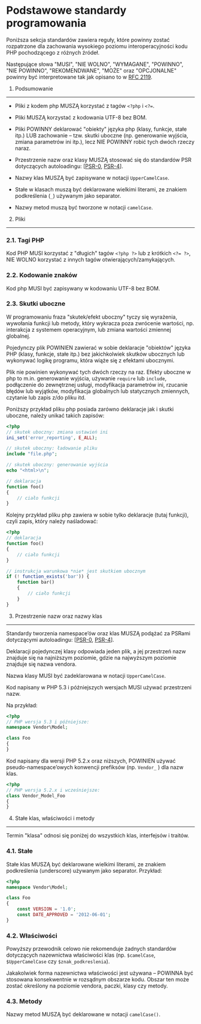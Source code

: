 Podstawowe standardy programowania
=====================

Poniższa sekcja standardów zawiera reguły, które powinny zostać rozpatrzone 
dla zachowania wysokiego poziomu interoperacyjności kodu PHP pochodzącego z różnych źródeł.

Następujące słowa "MUSI", "NIE WOLNO", "WYMAGANE", "POWINNO", "NIE POWINNO", "REKOMENDWANE", "MOŻE" oraz 
"OPCJONALNE" powinny być interpretowane tak jak opisano to w [RFC 2119].

[RFC 2119]: http://www.ietf.org/rfc/rfc2119.txt
[PSR-0]: https://github.com/php-fig/fig-standards/blob/master/accepted/PSR-0.md
[PSR-4]: https://github.com/php-fig/fig-standards/blob/master/accepted/PSR-4-autoloader.md


1. Podsumowanie
-----------

- Pliki z kodem php MUSZĄ korzystać z tagów `<?php` i `<?=`.

- Pliki MUSZĄ korzystać z kodowania UTF-8 bez BOM.

- Pliki POWINNY deklarować "obiekty" języka php (klasy, funkcje, stałe itp.) LUB zachowanie – 
  tzw. skutki uboczne (np. generowanie wyjścia, zmiana parametrów ini itp.), lecz NIE POWINNY 
  robić tych dwóch rzeczy naraz.
  
- Przestrzenie nazw oraz klasy MUSZĄ stosować się do standardów PSR dotyczących autoloadingu: [[PSR-0], [PSR-4]].

- Nazwy klas MUSZĄ być zapisywane w notacji `UpperCamelCase`.

- Stałe w klasach muszą być deklarowane wielkimi literami, ze znakiem podkreślenia 
 (`_`) używanym jako separator.

- Nazwy metod muszą być tworzone w notacji `camelCase`.


2. Pliki
--------

### 2.1. Tagi PHP

Kod PHP MUSI korzystać z "długich" tagów `<?php ?>` lub z krótkich `<?= ?>`, 
NIE WOLNO korzystać z innych tagów otwierających/zamykających.

### 2.2. Kodowanie znaków

Kod php MUSI być zapisywany w kodowaniu UTF-8 bez BOM.

### 2.3. Skutki uboczne

W programowaniu fraza "skutek/efekt uboczny" tyczy się wyrażenia, wywołania funkcji lub metody, 
który wykracza poza zwrócenie wartości, np. interakcja z systemem operacyjnym, lub zmiana wartości 
zmiennej globalnej.

Pojedynczy plik POWINIEN zawierać w sobie deklaracje "obiektów" języka PHP (klasy, funkcje, stałe itp.) 
bez jakichkolwiek skutków ubocznych lub wykonywać logikę programu, która wiąże się z efektami ubocznymi. 

Plik nie powinien wykonywać tych dwóch rzeczy na raz. Efekty uboczne w php to m.in. generowanie wyjścia, 
używanie `require` lub `include`, podłączenie do zewnętrznej usługi, modyfikacja parametrów ini, 
rzucanie błędów lub wyjątków, modyfikacja globalnych lub statycznych zmiennych, 
czytanie lub zapis z/do pliku itd.

Poniższy przykład pliku php posiada zarówno deklaracje jak i skutki uboczne, należy unikać takich zapisów:

```php
<?php
// skutek uboczny: zmiana ustawień ini
ini_set('error_reporting', E_ALL);

// skutek uboczny: ładowanie pliku
include "file.php";

// skutek uboczny: generowanie wyjścia
echo "<html>\n";

// deklaracja
function foo()
{
    // ciało funkcji
}
```

Kolejny przykład pliku php zawiera w sobie tylko deklaracje (tutaj funkcji), 
czyli zapis, który należy naśladować:

```php
<?php
// deklaracja
function foo()
{
    // ciało funkcji
}

// instrukcja warunkowa *nie* jest skutkiem ubocznym
if (! function_exists('bar')) {
    function bar()
    {
        // ciało funkcji
    }
}
```


3. Przestrzenie nazw oraz nazwy klas
----------------------------

Standardy tworzenia namespace’ów oraz klas MUSZĄ podążać za PSRami dotyczącymi autoloadingu: [[PSR-0], [PSR-4]].

Deklaracji pojedynczej klasy odpowiada jeden plik, a jej przestrzeń nazw znajduje się na 
najniższym poziomie, gdzie na najwyższym poziomie znajduje się nazwa vendora.

Nazwa klasy MUSI być zadeklarowana w notacji `UpperCamelCase`.

Kod napisany w PHP 5.3 i późniejszych wersjach MUSI używać przestrzeni nazw.

Na przykład:

```php
<?php
// PHP wersja 5.3 i późniejsze:
namespace Vendor\Model;

class Foo
{
}
```

Kod napisany dla wersji PHP 5.2.x oraz niższych, 
POWINIEN używać pseudo-namespace’owych konwencji prefiksów (np. `Vendor_` ) dla nazw klas.

```php
<?php
// PHP wersja 5.2.x i wcześniejsze:
class Vendor_Model_Foo
{
}
```

4. Stałe klas, właściwości i metody
-------------------------------------------

Termin "klasa" odnosi się poniżej do wszystkich klas, interfejsów i traitów.

### 4.1. Stałe

Stałe klas MUSZĄ być deklarowane wielkimi literami, ze znakiem podkreślenia (underscore) 
używanym jako separator. 
Przykład:

```php
<?php
namespace Vendor\Model;

class Foo
{
    const VERSION = '1.0';
    const DATE_APPROVED = '2012-06-01';
}
```

### 4.2. Właściwości

Powyższy przewodnik celowo nie rekomenduje żadnych standardów dotyczących nazewnictwa właściwości 
klas (np. `$camelCase`, `$UpperCamelCase` czy `$znak_podkreslenia`).

Jakakolwiek forma nazewnictwa właściwości jest używana – POWINNA być stosowana 
konsekwentnie w rozsądnym obszarze kodu. Obszar ten może zostać określony na poziomie 
vendora, paczki, klasy czy metody.

### 4.3. Metody

Nazwy metod MUSZĄ być deklarowane w notacji `camelCase()`.
